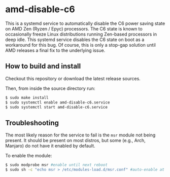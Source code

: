 # amd-disable-c6
This is a systemd service to automatically disable the C6 power saving state on AMD Zen (Ryzen / Epyc) processors. The C6 state is known to occasionally freeze Linux distributions running Zen-based processors in deep idle. This systemd service disables the C6 state on boot as a workaround for this bug. Of course, this is only a stop-gap solution until AMD releases a final fix to the underlying issue. 

## How to build and install

Checkout this repository or download the latest release sources.

Then, from inside the source directory run:

```bash
$ sudo make install
$ sudo systemctl enable amd-disable-c6.service
$ sudo systemctl start amd-disable-c6.service
```

## Troubleshooting
The most likely reason for the service to fail is the `msr` module not being present. It should be present on most distros, but some (e.g., Arch, Manjaro) do not have it enabled by default.

To enable the module:
```bash
$ sudo modprobe msr #enable until next reboot
$ sudo sh -c "echo msr > /etc/modules-load.d/msr.conf" #auto-enable at boot time
```
